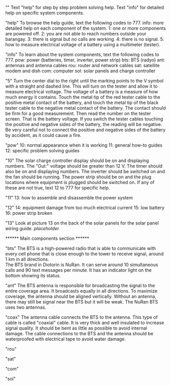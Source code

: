""
Text "help" for step by step problem solving help.
Text "info" for detailed help on specific system components.

"help"
To browse the help guide, text the following codes to 777.
info: more detailed help on each component of the system.
1: one or more components are powered off.
2: you are not able to reach numbers outside your barangay.
3: there is signal but no calls are working. 
4: there is no signal.
5: how to measure electrical voltage of a battery using a multimeter (tester).

"info"
To learn about the system components, text the following codes to 777.
pow: power (batteries, timer, inverter, power strip)
bts: BTS (radyo)
ant: antennas and antenna cables
rou: router and network cables
sat: satellite modem and dish
com: computer
sol: solar panels and charge controller

"5"
Turn the center dial to the right until the marking points to the V symbol with a straight and dashed line.
This will turn on the tester and allow it to measure electrical voltage.
The voltage of a battery is a measure of how much energy it contains.
Touch the metal tip of the red tester cable to the positive metal contact of the battery, and touch the metal tip of the black tester cable to the negative metal contact of the battery.
The contact should be firm for a good measurement.
Then read the number on the tester screen. That is the battery voltage.
If you switch the tester cables touching the positive and negative sides of the battery, the reading will be negative. 
Be very careful not to connect the positive and negative sides of the battery by accident, as it could cause a fire.

"pow"
10: normal appearance when it is working
11: general how-to guides
12: specific problem solving guides

"10"
The solar charge controller display should be on and displaying numbers.
The "Out:" voltage should be greater than 12 V. 
The timer should also be on and displaying numbers.
The inverter should be switched on and the fan should be running.
The power strip should be on and the plug locations where equipment is plugged should be switched on. 
If any of these are not true, text 12 to 777 for specific help.

"11"
13: how to assemble and disassemble the power system

"12"
14: equipment damage from too much electrical current
15: low battery
16: power strip broken

"13"
Look at picture 13 on the back of the solar panels for the solar panel wiring guide.
*placeholder*


****** Main components section ******

"bts"
The BTS is a high-powered radio that is able to communicate with every cell phone that is close enough to the tower to receive signal, around 1 km in all directions.  
The BTS brand in Diotorin is NuRan.
It can serve around 10 simultaneous calls and 90 text messages per minute.
It has an indicator light on the bottom showing its status.

"ant"
The BTS antenna is responsible for broadcasting the signal to the entire coverage area.
It broadcasts equally in all directions.
To maximize coverage, the antenna should be aligned vertically. 
Without an antenna, there may still be signal near the BTS but it will be weak.
The NuRan BTS uses two antennas.

"coax"
The antenna cable connects the BTS to the antenna.
This type of cable is called "coaxial" cable.
It is very thick and well insulated to increase signal quality.
It should be bent as little as possible to avoid internal damage.
The cable connections to the BTS and the antenna should be waterproofed with electrical tape to avoid water damage.

"rou"

"sat"

"com"

"sol"


